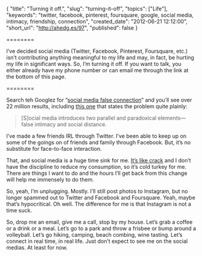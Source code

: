 {
  "title": "Turning it off.",
  "slug": "turning-it-off",
  "topics": ["Life"],
  "keywords": "twitter, facebook, pinterest, foursquare, google, social media, intimacy, friendship, connection",
  "created_date": "2012-06-21 12:12:00",
  "short_url": "http://ahedg.es/97",
  "published": false
}

========

I&#8217;ve decided social media (Twitter, Facebook, Pinterest, Foursquare, etc.) isn&#8217;t contributing anything meaningful to my life and may, in fact, be hurting my life in significant ways. So, I&#8217;m turning it off. If you want to talk, you either already have my phone number or can email me through the link at the bottom of this page.

========

<p>Search teh Googlez for &#8220;<a href="https://www.google.com/search?sugexp=chrome,mod=17&sourceid=chrome&ie=UTF-8&q=social+media+false+connection" title="LMGTFY">social media false connection</a>&#8221; and you&#8217;ll see over 22 million results, including <a href="http://www.psychologytoday.com/blog/enlightened-living/201010/the-false-face-our-social-media-persona" title="The False Face of Our Social Media Persona ... ever notice how everyone has an 'awesome(!!!)' life on Facebook and Twitter?">this one</a> that states the problem quite plainly:</p>
<blockquote>
[S]ocial media introduces two parallel and paradoxical elements&#8212;false intimacy and social distance.
</blockquote>
<p>I&#8217;ve made a few friends <span class="tooltip" title="In Real Life">IRL</span> through Twitter. I&#8217;ve been able to keep up on some of the goings on of friends and family through Facebook. But, it&#8217;s no substitute for face-to-face interaction.</p>
<p>That, and social media is a huge time sink for me. <a href="http://www.fastcompany.com/magazine/147/doctor-love.html?page=0,2" title="Social Networking Affects Brains Like Falling in Love ... except that it's not falling in love, it's typing into a computer screen">It&#8217;s like crack</a> and I don&#8217;t have the discipline to reduce my consumption, so it&#8217;s cold turkey for me. There are things I want to do and the hours I&#8217;ll get back from this change will help me immensely to do them.</p>
<p>So, yeah, I&#8217;m unplugging. Mostly. I&#8217;ll still post photos to Instagram, but no longer spammed out to Twitter and Facebook and Foursquare. Yeah, maybe that&#8217;s hypocritical. Oh well. The difference for me is that Instagram is not a time suck.</p>
<p>So, drop me an email, give me a call, stop by my house. Let&#8217;s grab a coffee or a drink or a meal. Let&#8217;s go to a park and throw a frisbee or bump around a volleyball. Let&#8217;s go hiking, camping, beach combing, wine tasting. Let&#8217;s connect in real time, in real life. Just don&#8217;t expect to see me on the social medias. At least for now.</p>
